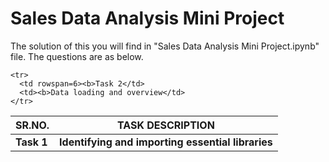 # Sales Data Analysis Mini Project

The solution of this you will find in "Sales Data Analysis Mini Project.ipynb" file. The questions are as below.

<table>
  <thead>
    <tr>
      <th> SR.NO.</th>
      <th> TASK DESCRIPTION </th>
    </tr>
  </thead>
  
  <tbody>
    <tr>
      <td><b>Task 1</td>
      <td><b> Identifying and importing essential libraries </td>
    </tr>
  
    <tr>
      <td rowspan=6><b>Task 2</td>
      <td><b>Data loading and overview</td>
    </tr>
  </tbody>
</table>
